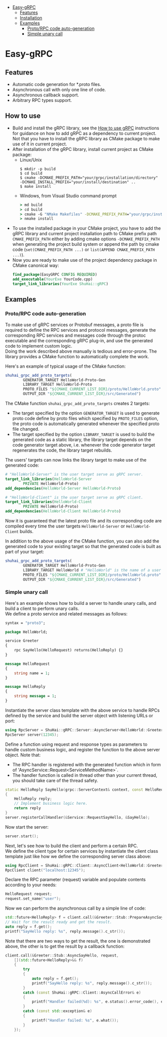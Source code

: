 - [Easy-gRPC](#easy-grpc)
  - [Features](#features)
  - [Installation](#installation)
  - [Examples](#examples)
    - [Proto/RPC code auto-generation](#protorpc-code-auto-generation)
    - [Simple unary call](#simple-unary-call)

# Easy-gRPC

## Features

- Automatic code generation for *.proto files.
- Asynchronous call with only one line of code.
- Asynchronous callback support.
- Arbitrary RPC types support.

## How to use

- Build and install the gRPC library, see the [How to use gRPC](https://github.com/grpc/grpc/tree/master/src/cpp#to-start-using-grpc-c)
  instructions for guidance on how to add gRPC as a dependency to current project. Not that you have to install the gRPC
  library as CMake package to make use of it in current project.
- After installation of the gRPC library, install current project as CMake package:
  - Linux/Unix
    ```shell
    $ mkdir -p build
    $ cd build
    $ cmake -DCMAKE_PREFIX_PATH="your/grpc/installation/directory" -DCMAKE_INSTALL_PREFIX="your/install/destination" ..
    $ make install
    ```
  - Windows, from Visual Studio command prompt
    ```bat
    > md build
    > cd build
    > cmake -G "NMake Makefiles" -DCMAKE_PREFIX_PATH="your/grpc/installation/directory" -DCMAKE_INSTALL_PREFIX="your/install/destination" ..
    > nmake install
    ```
- To use the installed package in your CMake project, you have to add the gRPC library and current project installation
  path to CMake prefix path ``CMAKE_PREFIX_PATH`` either by adding cmake options ``-DCMAKE_PREFIX_PATH`` when generating
  the project build system or append the path by cmake code (``set(CMAKE_PREFIX_PATH ...)`` or
  ``list(APPEND CMAKE_PREFIX_PATH ...)``).
- Now you are ready to make use of the project dependency package in CMake canonical way:
  ```cmake
  find_package(EasyGRPC CONFIG REQUIRED)
  add_executable(YourExe YourCode.cpp)
  target_link_libraries(YourExe ShuHai::gRPC)
  ```

## Examples

### Proto/RPC code auto-generation

To make use of gRPC services or Protobuf messages, a proto file is required to define the RPC services and protocol
messages, generate the corresponding RPC services and messages code through the protoc executable and the corresponding
gRPC plug-in, and use the generated code to implement custom logic.  
Doing the work described above manually is tedious and error-prone. The library provides a CMake function to
automatically complete the work.

Here's an example of typical usage of the CMake function:

```cmake
shuhai_grpc_add_proto_targets(
        GENERATOR_TARGET HelloWorld-Proto-Gen
        LIBRARY_TARGET HelloWorld-Proto
        PROTO_FILES "${CMAKE_CURRENT_LIST_DIR}/proto/HelloWorld.proto"
        OUTPUT_DIR "${CMAKE_CURRENT_LIST_DIR}/src/Generated")
```

The CMake function ``shuhai_grpc_add_proto_targets`` creates 2 targets:

- The target specified by the option ``GENERATOR_TARGET`` is used to generate proto code define by proto files which
  specified by ``PROTO_FILES`` option, the proto code is automatically generated whenever the specified proto file
  changed.
- The target specified by the option ``LIBRARY_TARGET`` is used to build the generated code as a static library, the
  library target depends on the code generator target above, i.e. whenever the code generator target regenerates the
  code, the library target rebuilds.

The users' targets can now links the library target to make use of the generated code:

```cmake
# "HelloWorld-Server" is the user target serve as gRPC server.
target_link_libraries(HelloWorld-Server
        PRIVATE HelloWorld-Proto)
add_dependencies(HelloWorld-Server HelloWorld-Proto)

# "HelloWorld-Client" is the user target serve as gRPC client.
target_link_libraries(HelloWorld-Client
        PRIVATE HelloWorld-Proto)
add_dependencies(HelloWorld-Client HelloWorld-Proto)
```

Now it is guaranteed that the latest proto file and its corresponding code are compiled every time the user targets
``HelloWorld-Server`` or ``HelloWorld-Client`` builds.

In addition to the above usage of the CMake function, you can also add the generated code to your existing target so
that the generated code is built as part of your target:

```cmake
shuhai_grpc_add_proto_targets(
        GENERATOR_TARGET HelloWorld-Proto-Gen
        LIBRARY_TARGET HelloWorld # "HelloWorld" is the name of a user target.
        PROTO_FILES "${CMAKE_CURRENT_LIST_DIR}/proto/HelloWorld.proto"
        OUTPUT_DIR "${CMAKE_CURRENT_LIST_DIR}/src/Generated")
```

### Simple unary call

Here's an example shows how to build a server to handle unary calls, and build a client to perform unary calls.  
We define a proto service and related messages as follows:

```protobuf
syntax = "proto3";

package HelloWorld;

service Greeter
{
    rpc SayHello(HelloRequest) returns(HelloReply) {}
}

message HelloRequest
{
    string name = 1;
}

message HelloReply
{
    string message = 1;
}
```

Instantiate the server class template with the above service to handle RPCs defined by the service and build the server
object with listening URLs or port:

```c++
using RpcServer = ShuHai::gRPC::Server::AsyncServer<HelloWorld::Greeter::AsyncService>;
RpcServer server(12345);
```

Define a function using request and response types as parameters to handle custom business logic, and register the
function to the above server object. Note that:

- The RPC handler is registered with the generated function which in form of 'AsyncService::Request\<ServiceMethodName\>`.
- The handler function is called in thread other than your current thread, you should take care of the thread safety.

```c++
static HelloReply SayHello(grpc::ServerContext& context, const HelloRequest& request)
{
    HelloReply reply;
    // Implement business logic here.
    return reply
}
server.registerCallHandler(&Service::RequestSayHello, &SayHello);
```

Now start the server:

```c++
server.start();
```

Next, let's see how to build the client and perform a certain RPC.  
We define the client type for certain services by instantiate the client class template just like how we define the
corresponding server class above:

```c++
using RpcClient = ShuHai::gRPC::Client::AsyncClient<HelloWorld::Greeter::Stub>;
RpcClient client("localhost:12345");
```

Declare the RPC parameter (request) variable and populate contents according to your needs:

```c++
HelloRequest request;
request.set_name("user");
```

Now we can perform the asynchronous call by a simple line of code:

```c++
std::future<HelloReply> f = client.call(&Greeter::Stub::PrepareAsyncSayHello, request)->getResponseFuture();
// Wait for the result ready and get the result.
auto reply = f.get();
printf("SayHello reply: %s", reply.message().c_str());
```

Note that there are two ways to get the result, the one is demonstrated above, the other is to get the result by a
callback function:

```c++
client.call(&Greeter::Stub::AsyncSayHello, request,
    [](std::future<HelloReply>&& f)
    {
        try
        {
            auto reply = f.get();
            printf("SayHello reply: %s", reply.message().c_str());
        }
        catch (const ShuHai::gRPC::Client::AsyncCallError& e)
        {
            printf("Handler failed(%d): %s", e.status().error_code(), e.what());
        }
        catch (const std::exception& e)
        {
            printf("Handler failed: %s", e.what());
        }
    });
```
